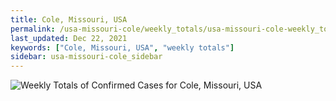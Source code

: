 ```yaml
---
title: Cole, Missouri, USA
permalink: /usa-missouri-cole/weekly_totals/usa-missouri-cole-weekly_totals.html
last_updated: Dec 22, 2021
keywords: ["Cole, Missouri, USA", "weekly totals"]
sidebar: usa-missouri-cole_sidebar
---
```


![Weekly Totals of Confirmed Cases for Cole, Missouri, USA](/covid_tracker/images/graphs/usa-missouri-cole-weekly_totals_graph.png)
